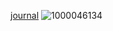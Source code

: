 [journal](https://rentry.co/freakgothmommy)
![1000046134](https://github.com/user-attachments/assets/df49b10b-f01c-49db-bb89-aafe62eb2d61)
